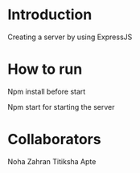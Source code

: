 # Introduction
Creating a server by using ExpressJS

# How to run
Npm install before start

Npm start for starting the server

# Collaborators
Noha Zahran
Titiksha Apte


